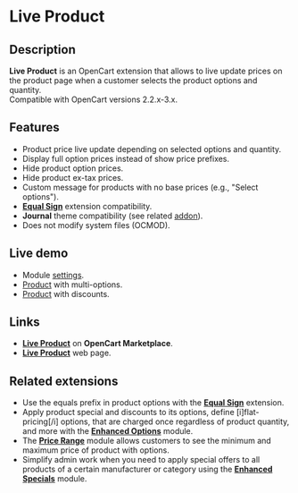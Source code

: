 # Live Product

## Description
**Live Product** is an OpenCart extension that allows to live update prices on the product page when a customer selects the product options and quantity.  
Compatible with OpenCart versions 2.2.x-3.x.

## Features
* Product price live update depending on selected options and quantity.
* Display full option prices instead of show price prefixes.
* Hide product option prices.
* Hide product ex-tax prices.
* Custom message for products with no base prices (e.g., "Select options").
* **[Equal Sign](https://www.opencart.com/index.php?route=marketplace/extension/info&extension_id=34383)** extension compatibility.
* **Journal** theme compatibility (see related [addon](../addons/journal)).
* Does not modify system files (OCMOD).

## Live demo
* Module [settings](https://demo.ocmod.space/a/admin/index.php?route=extension/module/live_product).
* [Product](https://demo.ocmod.space/a/apple-cinema) with multi-options.
* [Product](https://demo.ocmod.space/a/iphone) with discounts.

## Links
* **[Live Product](https://www.opencart.com/index.php?route=marketplace/extension/info&extension_id=44968)** on **OpenCart Marketplace**.
* **[Live Product](https://www.ocmod.space/live-product)** web page.

## Related extensions
* Use the equals prefix in product options with the **[Equal Sign](https://www.opencart.com/index.php?route=marketplace/extension/info&extension_id=34383)** extension.
* Apply product special and discounts to its options, define [i]flat-pricing[/i] options, that are charged once regardless of product quantity, and more with the **[Enhanced Options](https://www.opencart.com/index.php?route=marketplace/extension/info&extension_id=40391)** module.
* The **[Price Range](https://www.opencart.com/index.php?route=marketplace/extension/info&extension_id=38331)** module allows customers to see the minimum and maximum price of product with options.
* Simplify admin work when you need to apply special offers to all products of a certain manufacturer or category using the **[Enhanced Specials](https://www.opencart.com/index.php?route=marketplace/extension/info&extension_id=43136)** module.
